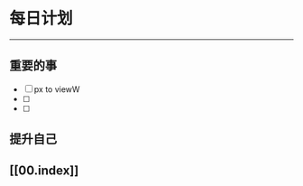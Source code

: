 
# 每日计划
---
## 重要的事

- [ ]  px to viewW
- [ ]  
- [ ]  



## 提升自己

  



## [[00.index]]










